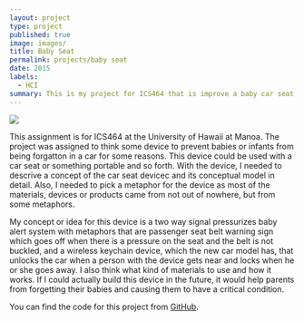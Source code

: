 ```yaml
---
layout: project
type: project
published: true
image: images/
title: Baby Seat
permalink: projects/baby seat
date: 2015
labels:
  - HCI
summary: This is my project for ICS464 that is improve a baby car seat to prevent babies or infants from being forgatton in a car.
---
```


<div class="ui small rounded images">
  <img class="ui image" src="../images/">
</div>

This assignment is for ICS464 at the University of Hawaii at Manoa.  The project was assigned to think some device to prevent babies or infants from being forgatton in a car for some reasons.  This device could be used with a car seat or something portable and so forth.  With the device, I needed to descrive a concept of the car seat devicec and its conceptual model in detail.  Also, I needed to pick a metaphor for the device as most of the materials, devices or products came from not out of nowhere, but from some metaphors.  

My concept or idea for this device is a two way signal pressurizes baby alert system with metaphors that are passenger seat belt warning sign which goes off when there is a pressure on the seat and the belt is not buckled, and a wireless keychain device, which the new car model has, that unlocks the car when a person with the device gets near and locks when he or she goes away.  I also think what kind of materials to use and how it works.  If I could actually build this device in the future, it would help parents from forgetting their babies and causing them to have a critical condition.

You can find the code for this project from [GitHub](https://github.com/minakod/ICS/blob/master/ICS464_carseat.doc).
